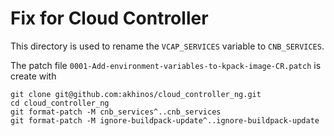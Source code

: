 # Fix for Cloud Controller

This directory is used to rename the `VCAP_SERVICES` variable to `CNB_SERVICES`.

The patch file `0001-Add-environment-variables-to-kpack-image-CR.patch` is create with

```
git clone git@github.com:akhinos/cloud_controller_ng.git
cd cloud_controller_ng
git format-patch -M cnb_services^..cnb_services
git format-patch -M ignore-buildpack-update^..ignore-buildpack-update
```
